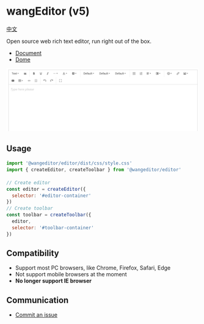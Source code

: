 # wangEditor (v5)

[中文](./README.md)

Open source web rich text editor, run right out of the box.

- [Document](https://www.wangeditor.com/v5/en/)
- [Dome](https://www.wangeditor.com/demo/en/)

![](./docs/images/editor-en.png)

## Usage

```js
import '@wangeditor/editor/dist/css/style.css'
import { createEditor, createToolbar } from '@wangeditor/editor'

// Create editor
const editor = createEditor({
  selector: '#editor-container'
})
// Create toolbar
const toolbar = createToolbar({
  editor,
  selector: '#toolbar-container'
})
```

## Compatibility

- Support most PC browsers, like Chrome, Firefox, Safari, Edge
- Not support mobile browsers at the moment
- **No longer support IE browser**

## Communication

- [Commit an issue](https://github.com/wangeditor-team/wangEditor-v5/issues)
